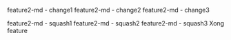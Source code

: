feature2-md - change1
feature2-md - change2
feature2-md - change3

feature2-md - squash1
feature2-md - squash2
feature2-md - squash3
Xong feature
